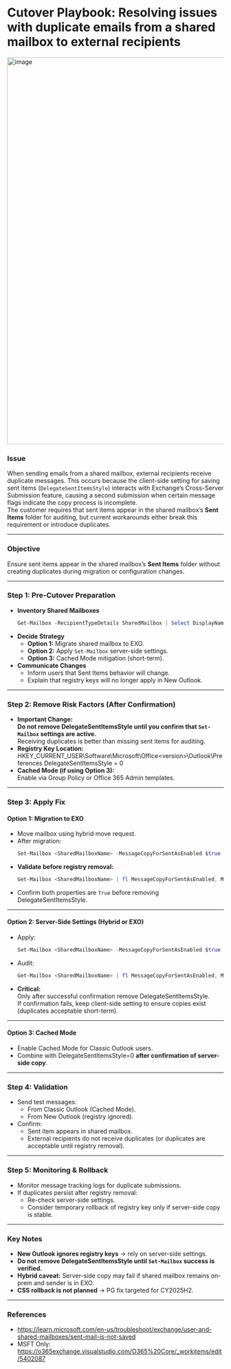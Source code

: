 # **Cutover Playbook: Resolving issues with duplicate emails from a shared mailbox to external recipients**

<img width="1534" height="900" alt="image" src="https://github.com/user-attachments/assets/866c4fa6-bcb3-4131-8070-3eb336819320" />


### **Issue**

When sending emails from a shared mailbox, external recipients receive duplicate messages. This occurs because the client-side setting for saving sent items (`DelegateSentItemsStyle`) interacts with Exchange’s Cross-Server Submission feature, causing a second submission when certain message flags indicate the copy process is incomplete.  
The customer requires that sent items appear in the shared mailbox’s **Sent Items** folder for auditing, but current workarounds either break this requirement or introduce duplicates.

***

### **Objective**

Ensure sent items appear in the shared mailbox’s **Sent Items** folder without creating duplicates during migration or configuration changes.

***

### **Step 1: Pre-Cutover Preparation**

*   **Inventory Shared Mailboxes**
    ```powershell
    Get-Mailbox -RecipientTypeDetails SharedMailbox | Select DisplayName, PrimarySmtpAddress, ServerName
    ```
*   **Decide Strategy**
    *   **Option 1:** Migrate shared mailbox to EXO.
    *   **Option 2:** Apply `Set-Mailbox` server-side settings.
    *   **Option 3:** Cached Mode mitigation (short-term).
*   **Communicate Changes**
    *   Inform users that Sent Items behavior will change.
    *   Explain that registry keys will no longer apply in New Outlook.

***

### **Step 2: Remove Risk Factors (After Confirmation)**

*   **Important Change:**  
    **Do not remove DelegateSentItemsStyle until you confirm that `Set-Mailbox` settings are active.**  
    Receiving duplicates is better than missing sent items for auditing.
*   **Registry Key Location:**
        HKEY_CURRENT_USER\Software\Microsoft\Office\<version>\Outlook\Preferences
        DelegateSentItemsStyle = 0
*   **Cached Mode (if using Option 3):**  
    Enable via Group Policy or Office 365 Admin templates.

***

### **Step 3: Apply Fix**

#### **Option 1: Migration to EXO**

*   Move mailbox using hybrid move request.
*   After migration:
    ```powershell
    Set-Mailbox <SharedMailboxName> -MessageCopyForSentAsEnabled $true -MessageCopyForSendOnBehalfEnabled $true
    ```
*   **Validate before registry removal:**
    ```powershell
    Get-Mailbox <SharedMailboxName> | fl MessageCopyForSentAsEnabled, MessageCopyForSendOnBehalfEnabled
    ```
*   Confirm both properties are `True` before removing DelegateSentItemsStyle.

***

#### **Option 2: Server-Side Settings (Hybrid or EXO)**

*   Apply:
    ```powershell
    Set-Mailbox <SharedMailboxName> -MessageCopyForSentAsEnabled $true -MessageCopyForSendOnBehalfEnabled $true
    ```
*   Audit:
    ```powershell
    Get-Mailbox <SharedMailboxName> | fl MessageCopyForSentAsEnabled, MessageCopyForSendOnBehalfEnabled
    ```
*   **Critical:**  
    Only after successful confirmation remove DelegateSentItemsStyle.  
    If confirmation fails, keep client-side setting to ensure copies exist (duplicates acceptable short-term).

***

#### **Option 3: Cached Mode**

*   Enable Cached Mode for Classic Outlook users.
*   Combine with DelegateSentItemsStyle=0 **after confirmation of server-side copy**.

***

### **Step 4: Validation**

*   Send test messages:
    *   From Classic Outlook (Cached Mode).
    *   From New Outlook (registry ignored).
*   Confirm:
    *   Sent item appears in shared mailbox.
    *   External recipients do not receive duplicates (or duplicates are acceptable until registry removal).

***

### **Step 5: Monitoring & Rollback**

*   Monitor message tracking logs for duplicate submissions.
*   If duplicates persist after registry removal:
    *   Re-check server-side settings.
    *   Consider temporary rollback of registry key only if server-side copy is stable.

***

### **Key Notes**

*   **New Outlook ignores registry keys** → rely on server-side settings.
*   **Do not remove DelegateSentItemsStyle until `Set-Mailbox` success is verified.**
*   **Hybrid caveat:** Server-side copy may fail if shared mailbox remains on-prem and sender is in EXO.
*   **CSS rollback is not planned** → PG fix targeted for CY2025H2.

***

### **References**

*   <https://learn.microsoft.com/en-us/troubleshoot/exchange/user-and-shared-mailboxes/sent-mail-is-not-saved>
*   MSFT Only: <https://o365exchange.visualstudio.com/O365%20Core/_workitems/edit/5402087>
